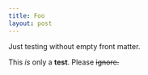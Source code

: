 ```yaml
---
title: Foo
layout: post
---
```

Just testing without empty front matter.

This *is* only a **test**.  Please <del>ignore<del>.
